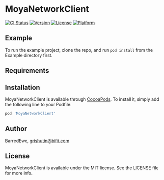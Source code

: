 # MoyaNetworkClient

[![CI Status](https://img.shields.io/travis/BarredEwe/MoyaNetworkClient.svg?style=flat)](https://travis-ci.org/BarredEwe/MoyaNetworkClient)
[![Version](https://img.shields.io/cocoapods/v/MoyaNetworkClient.svg?style=flat)](https://cocoapods.org/pods/MoyaNetworkClient)
[![License](https://img.shields.io/cocoapods/l/MoyaNetworkClient.svg?style=flat)](https://cocoapods.org/pods/MoyaNetworkClient)
[![Platform](https://img.shields.io/cocoapods/p/MoyaNetworkClient.svg?style=flat)](https://cocoapods.org/pods/MoyaNetworkClient)

## Example

To run the example project, clone the repo, and run `pod install` from the Example directory first.

## Requirements

## Installation

MoyaNetworkClient is available through [CocoaPods](https://cocoapods.org). To install
it, simply add the following line to your Podfile:

```ruby
pod 'MoyaNetworkClient'
```

## Author

BarredEwe, grishutin@bifit.com

## License

MoyaNetworkClient is available under the MIT license. See the LICENSE file for more info.
